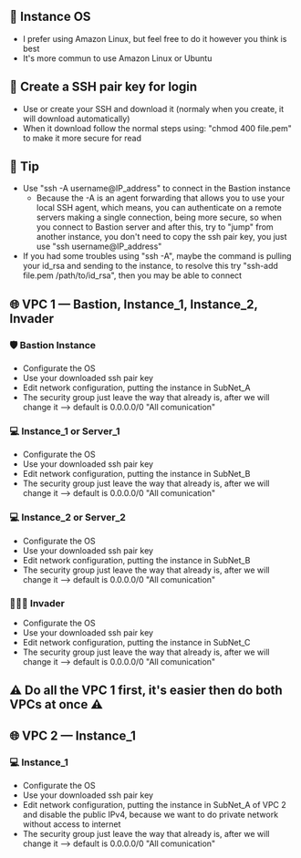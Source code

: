 ## 🐧 Instance OS
- I prefer using Amazon Linux, but feel free to do it however you think is best
- It's more commun to use Amazon Linux or Ubuntu

## 🔑 Create a SSH pair key for login
- Use or create your SSH and download it (normaly when you create, it will download automatically)
- When it download follow the normal steps using: "chmod 400 file.pem" to make it more secure for read

## 🍬 Tip
- Use "ssh -A username@IP_address" to connect in the Bastion instance
    - Because the -A is an agent forwarding that allows you to use your local SSH agent, which means, you can authenticate on a remote servers making a single connection, being more secure, so when you connect to Bastion server and after this, try to  "jump" from another instance, you don't need to copy the ssh pair key, you just use "ssh username@IP_address"
- If you had some troubles using "ssh -A", maybe the command is pulling your id_rsa and sending to the instance, to resolve this
  try "ssh-add file.pem /path/to/id_rsa", then you may be able to connect
  
## 🌐 VPC 1 — Bastion, Instance_1, Instance_2, Invader

### 🛡️ Bastion Instance
- Configurate the OS
- Use your downloaded ssh pair key
- Edit network configuration, putting the instance in SubNet_A
- The security group just leave the way that already is, after we will change it --> default is 0.0.0.0/0 "All comunication"

### 💻 Instance_1 or Server_1
- Configurate the OS
- Use your downloaded ssh pair key
- Edit network configuration, putting the instance in SubNet_B
- The security group just leave the way that already is, after we will change it --> default is 0.0.0.0/0 "All comunication"

### 💻 Instance_2 or Server_2
- Configurate the OS
- Use your downloaded ssh pair key
- Edit network configuration, putting the instance in SubNet_B
- The security group just leave the way that already is, after we will change it --> default is 0.0.0.0/0 "All comunication"

### 👨🏻‍💻 Invader
- Configurate the OS
- Use your downloaded ssh pair key
- Edit network configuration, putting the instance in SubNet_C
- The security group just leave the way that already is, after we will change it --> default is 0.0.0.0/0 "All comunication"

## ⚠️ Do all the VPC 1 first, it's easier then do both VPCs at once ⚠️

## 🌐 VPC 2 — Instance_1

### 💻 Instance_1
- Configurate the OS
- Use your downloaded ssh pair key
- Edit network configuration, putting the instance in SubNet_A of VPC 2 and disable the public IPv4, because we want to do private network without access to internet
- The security group just leave the way that already is, after we will change it --> default is 0.0.0.0/0 "All comunication"

